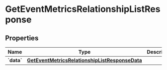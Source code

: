 
# GetEventMetricsRelationshipListResponse

## Properties
| Name | Type | Description | Notes |
| ------------ | ------------- | ------------- | ------------- |
| **&#x60;data&#x60;** | [**GetEventMetricsRelationshipListResponseData**](GetEventMetricsRelationshipListResponseData.md) |  |  |



